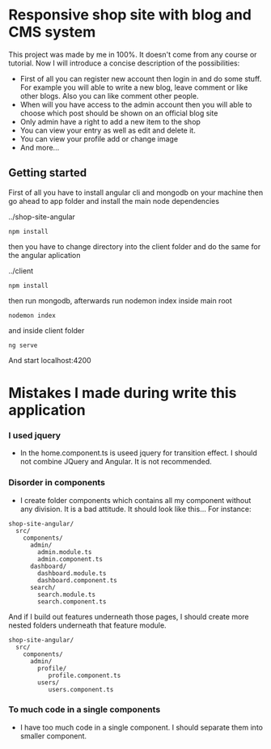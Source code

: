 # Responsive shop site with blog and CMS system

This project was made by me in 100%. It doesn't come from any course or tutorial. Now I will introduce a concise description of the possibilities:
- First of all you can register new account then login in and do some stuff. For example you will able to write a new blog, leave comment or like other blogs. Also you can like comment other people.
- When will you have access to the admin account then you will able to choose which post should be shown on an official blog site 
- Only admin have a right to add a new item to the shop
- You can view your entry as well as edit and delete it.
- You can view your profile add or change image
- And more...

## Getting started

First of all you have to install angular cli and mongodb on your machine then go ahead to app folder and install the main node dependencies

../shop-site-angular
```
npm install
```
then you have to change directory into the client folder and do the same for the angular aplication

../client
```
npm install
```
then run mongodb, 
afterwards run nodemon index inside main root 
```
nodemon index
```
and inside client folder 
```
ng serve
```
And start localhost:4200

# Mistakes I made during write this application

### I used jquery
+ In the home.component.ts is useed jquery for transition effect. I should not combine JQuery and Angular. It is not recommended. 
### Disorder in components
+ I create folder components which contains all my component without any division. It is a bad attitude. It should look like this...
For instance:
```
shop-site-angular/
  src/
    components/
      admin/
        admin.module.ts
        admin.component.ts
      dashboard/
        dashboard.module.ts
        dashboard.component.ts
      search/
        search.module.ts
        search.component.ts
```
And if I build out features underneath those pages, I should create more nested folders underneath that feature module.

```
shop-site-angular/
  src/
    components/
      admin/
        profile/
           profile.component.ts
        users/
           users.component.ts
```
### To much code in a single components
+ I have too much code in a single component. I should separate them into smaller component.
